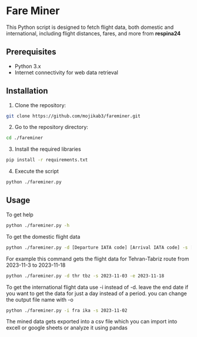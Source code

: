 # Fare Miner
This Python script is designed to fetch flight data, both domestic and international, including flight distances, fares, and more from __respina24__

## Prerequisites

- Python 3.x
- Internet connectivity for web data retrieval

## Installation

1. Clone the repository:
```bash
git clone https://github.com/mojikab3/fareminer.git
```
2. Go to the repository directory:
  ```bash
  cd ./fareminer
  ```
3. Install the required libraries
  ```bash
  pip install -r requirements.txt
  ```
4. Execute the script
  ```bash
  python ./fareminer.py
  ```

## Usage
To get help
```bash
python ./fareminer.py -h
```
To get the domestic flight data 
```bash
python ./fareminer.py -d [Departure IATA code] [Arrival IATA code] -s [Start date] -e [End date]
```
For example this command gets the flight data for Tehran-Tabriz route from 2023-11-3 to 2023-11-18
```bash
python ./fareminer.py -d thr tbz -s 2023-11-03 -e 2023-11-18
```
To get the international flight data use -i instead of -d. leave the end date if you want to get the data for just a day instead of a period. you can change the output file name with -o 
```bash
python ./fareminer.py -i fra ika -s 2023-11-02
```
The mined data gets exported into a csv file which you can import into excell or google sheets or analyze it using pandas

